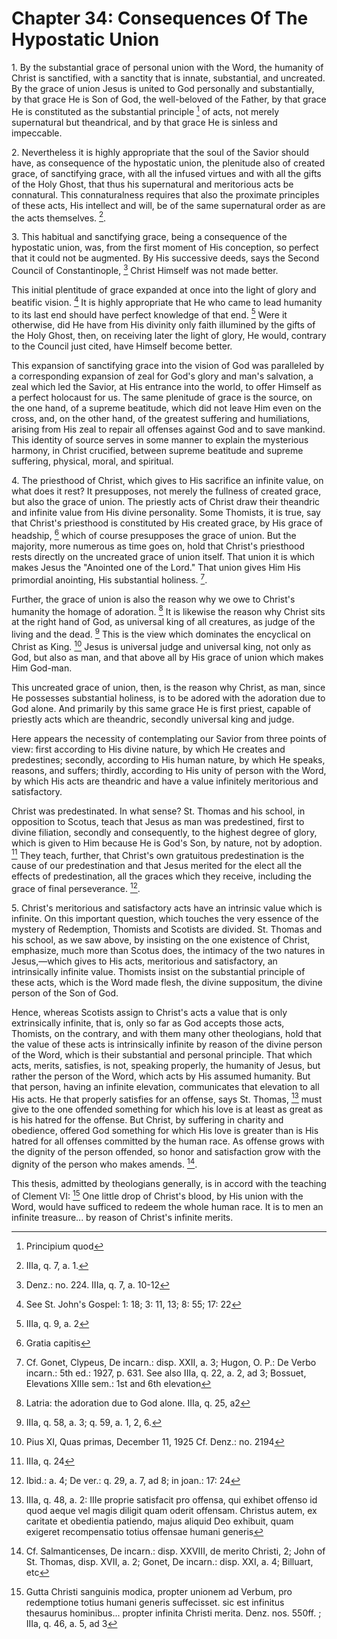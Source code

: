# Chapter 34: Consequences Of The Hypostatic Union

1\. By the substantial grace of personal union with the Word, the humanity of Christ is sanctified, with a sanctity that is innate, substantial, and uncreated. By the grace of union Jesus is united to God personally and substantially, by that grace He is Son of God, the well-beloved of the Father, by that grace He is constituted as the substantial principle [^786] of acts, not merely supernatural but theandrical, and by that grace He is sinless and impeccable.

2\. Nevertheless it is highly appropriate that the soul of the Savior should have, as consequence of the hypostatic union, the plenitude also of created grace, of sanctifying grace, with all the infused virtues and with all the gifts of the Holy Ghost, that thus his supernatural and meritorious acts be connatural. This connaturalness requires that also the proximate principles of these acts, His intellect and will, be of the same supernatural order as are the acts themselves. [^787].

3\. This habitual and sanctifying grace, being a consequence of the hypostatic union, was, from the first moment of His conception, so perfect that it could not be augmented. By His successive deeds, says the Second Council of Constantinople, [^788] Christ Himself was not made better.

This initial plentitude of grace expanded at once into the light of glory and beatific vision. [^789] It is highly appropriate that He who came to lead humanity to its last end should have perfect knowledge of that end. [^790] Were it otherwise, did He have from His divinity only faith illumined by the gifts of the Holy Ghost, then, on receiving later the light of glory, He would, contrary to the Council just cited, have Himself become better.

This expansion of sanctifying grace into the vision of God was paralleled by a corresponding expansion of zeal for God's glory and man's salvation, a zeal which led the Savior, at His entrance into the world, to offer Himself as a perfect holocaust for us. The same plenitude of grace is the source, on the one hand, of a supreme beatitude, which did not leave Him even on the cross, and, on the other hand, of the greatest suffering and humiliations, arising from His zeal to repair all offenses against God and to save mankind. This identity of source serves in some manner to explain the mysterious harmony, in Christ crucified, between supreme beatitude and supreme suffering, physical, moral, and spiritual.

4\. The priesthood of Christ, which gives to His sacrifice an infinite value, on what does it rest? It presupposes, not merely the fullness of created grace, but also the grace of union. The priestly acts of Christ draw their theandric and infinite value from His divine personality. Some Thomists, it is true, say that Christ's priesthood is constituted by His created grace, by His grace of headship, [^791] which of course presupposes the grace of union. But the majority, more numerous as time goes on, hold that Christ's priesthood rests directly on the uncreated grace of union itself. That union it is which makes Jesus the "Anointed one of the Lord." That union gives Him His primordial anointing, His substantial holiness. [^792].

Further, the grace of union is also the reason why we owe to Christ's humanity the homage of adoration. [^793] It is likewise the reason why Christ sits at the right hand of God, as universal king of all creatures, as judge of the living and the dead. [^794] This is the view which dominates the encyclical on Christ as King. [^795] Jesus is universal judge and universal king, not only as God, but also as man, and that above all by His grace of union which makes Him God-man.

This uncreated grace of union, then, is the reason why Christ, as man, since He possesses substantial holiness, is to be adored with the adoration due to God alone. And primarily by this same grace He is first priest, capable of priestly acts which are theandric, secondly universal king and judge.

Here appears the necessity of contemplating our Savior from three points of view: first according to His divine nature, by which He creates and predestines; secondly, according to His human nature, by which He speaks, reasons, and suffers; thirdly, according to His unity of person with the Word, by which His acts are theandric and have a value infinitely meritorious and satisfactory.

Christ was predestinated. In what sense? St. Thomas and his school, in opposition to Scotus, teach that Jesus as man was predestined, first to divine filiation, secondly and consequently, to the highest degree of glory, which is given to Him because He is God's Son, by nature, not by adoption. [^796] They teach, further, that Christ's own gratuitous predestination is the cause of our predestination and that Jesus merited for the elect all the effects of predestination, all the graces which they receive, including the grace of final perseverance. [^797].

5\. Christ's meritorious and satisfactory acts have an intrinsic value which is infinite. On this important question, which touches the very essence of the mystery of Redemption, Thomists and Scotists are divided. St. Thomas and his school, as we saw above, by insisting on the one existence of Christ, emphasize, much more than Scotus does, the intimacy of the two natures in Jesus,—which gives to His acts, meritorious and satisfactory, an intrinsically infinite value. Thomists insist on the substantial principle of these acts, which is the Word made flesh, the divine suppositum, the divine person of the Son of God.

Hence, whereas Scotists assign to Christ's acts a value that is only extrinsically infinite, that is, only so far as God accepts those acts, Thomists, on the contrary, and with them many other theologians, hold that the value of these acts is intrinsically infinite by reason of the divine person of the Word, which is their substantial and personal principle. That which acts, merits, satisfies, is not, speaking properly, the humanity of Jesus, but rather the person of the Word, which acts by His assumed humanity. But that person, having an infinite elevation, communicates that elevation to all His acts. He that properly satisfies for an offense, says St. Thomas, [^798] must give to the one offended something for which his love is at least as great as is his hatred for the offense. But Christ, by suffering in charity and obedience, offered God something for which His love is greater than is His hatred for all offenses committed by the human race. As offense grows with the dignity of the person offended, so honor and satisfaction grow with the dignity of the person who makes amends. [^799].

This thesis, admitted by theologians generally, is in accord with the teaching of Clement VI: [^800] One little drop of Christ's blood, by His union with the Word, would have sufficed to redeem the whole human race. It is to men an infinite treasure... by reason of Christ's infinite merits.

[^786]: Principium quod

[^787]: IIIa, q. 7, a. 1.

[^788]: Denz.: no. 224. IIIa, q. 7, a. 10-12

[^789]: See St. John's Gospel: 1: 18; 3: 11, 13; 8: 55; 17: 22

[^790]: IIIa, q. 9, a. 2

[^791]: Gratia capitis

[^792]: Cf. Gonet, Clypeus, De incarn.: disp. XXII, a. 3; Hugon, O. P.: De Verbo incarn.: 5th ed.: 1927, p. 631. See also IIIa, q. 22, a. 2, ad 3; Bossuet, Elevations XIIIe sem.: 1st and 6th elevation

[^793]: Latria: the adoration due to God alone. IIIa, q. 25, a2

[^794]: IIIa, q. 58, a. 3; q. 59, a. 1, 2, 6.

[^795]: Pius XI, Quas primas, December 11, 1925 Cf. Denz.: no. 2194

[^796]: IIIa, q. 24

[^797]: Ibid.: a. 4; De ver.: q. 29, a. 7, ad 8; in joan.: 17: 24

[^798]: IIIa, q. 48, a. 2: IIIe proprie satisfacit pro offensa, qui exhibet offenso id quod aeque vel magis diligit quam oderit offensam. Christus autem, ex caritate et obedientia patiendo, majus aliquid Deo exhibuit, quam exigeret recompensatio totius offensae humani generis

[^799]: Cf. Salmanticenses, De incarn.: disp. XXVIII, de merito Christi, 2; John of St. Thomas, disp. XVII, a. 2; Gonet, De incarn.: disp. XXI, a. 4; Billuart, etc

[^800]: Gutta Christi sanguinis modica, propter unionem ad Verbum, pro redemptione totius humani generis suffecisset. sic est infinitus thesaurus hominibus... propter infinita Christi merita. Denz. nos. 550ff. ; IIIa, q. 46, a. 5, ad 3
